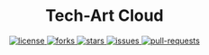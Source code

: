 <div align="center">

<h1>Tech-Art Cloud</h1>

<p align="center">

<a href="https://github.com/Dev-Huang1/Tech-Art-Cloud/blob/master/LICENSE" target="blank">
<img src="https://img.shields.io/github/license/Dev-Huang1/Tech-Art-Cloud?style=flat-square" alt="license" />
</a>

<a href="https://github.com/Dev-Huang1/Tech-Art-Cloud/fork" target="blank">
<img src="https://img.shields.io/github/forks/Dev-Huang1/Tech-Art-Cloud?style=flat-square" alt="forks"/>
</a>

<a href="https://github.com/Dev-Huang1/Tech-Art-Cloud/stargazers" target="blank">
<img src="https://img.shields.io/github/stars/Dev-Huang1/Tech-Art-Cloud?style=flat-square" alt="stars"/>
</a>

<a href="https://github.com/Dev-Huang1/Tech-Art-Cloud/issues" target="blank">
<img src="https://img.shields.io/github/issues/Dev-Huang1/Tech-Art-Cloud?style=flat-square" alt="issues"/>
</a>

<a href="https://github.com/Dev-Huang1/Tech-Art-Cloud/pulls" target="blank">
<img src="https://img.shields.io/github/issues-pr/Dev-Huang1/Tech-Art-Cloud?style=flat-square" alt="pull-requests"/>
</a>

</p>

</div>
